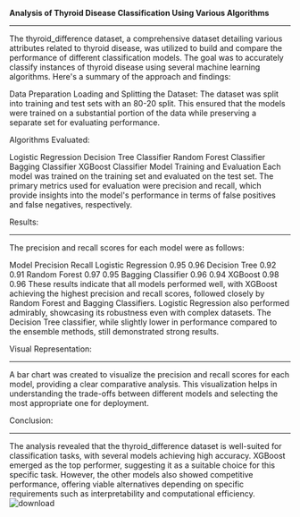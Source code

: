 **Analysis of Thyroid Disease Classification Using Various Algorithms**
____________________________________________________________________________________________________
The thyroid_difference dataset, a comprehensive dataset detailing various attributes related to thyroid disease, was utilized to build and compare the performance of different classification models. The goal was to accurately classify instances of thyroid disease using several machine learning algorithms. Here's a summary of the approach and findings:

Data Preparation
Loading and Splitting the Dataset:
The dataset was split into training and test sets with an 80-20 split. This ensured that the models were trained on a substantial portion of the data while preserving a separate set for evaluating performance.

Algorithms Evaluated:

Logistic Regression
Decision Tree Classifier
Random Forest Classifier
Bagging Classifier
XGBoost Classifier
Model Training and Evaluation
Each model was trained on the training set and evaluated on the test set. The primary metrics used for evaluation were precision and recall, which provide insights into the model's performance in terms of false positives and false negatives, respectively.

Results:
___________________________________________________________
The precision and recall scores for each model were as follows:

Model	          Precision	        Recall
Logistic Regression	0.95	        0.96
Decision Tree	    0.92	        0.91
Random Forest	    0.97	        0.95
Bagging Classifier	0.96	        0.94
XGBoost	0.98	0.96
These results indicate that all models performed well, with XGBoost achieving the highest precision and recall scores, followed closely by Random Forest and Bagging Classifiers. Logistic Regression also performed admirably, showcasing its robustness even with complex datasets. The Decision Tree classifier, while slightly lower in performance compared to the ensemble methods, still demonstrated strong results.

Visual Representation:
______________________________________________________________________
A bar chart was created to visualize the precision and recall scores for each model, providing a clear comparative analysis. This visualization helps in understanding the trade-offs between different models and selecting the most appropriate one for deployment.


Conclusion:
__________________________________________________________________________________________________
The analysis revealed that the thyroid_difference dataset is well-suited for classification tasks, with several models achieving high accuracy. XGBoost emerged as the top performer, suggesting it as a suitable choice for this specific task. However, the other models also showed competitive performance, offering viable alternatives depending on specific requirements such as interpretability and computational efficiency.
![download](https://github.com/RAJ322622/Thyroid_diff/assets/146355426/9e22bea0-9c3b-43cd-8308-81861f9402fe)
